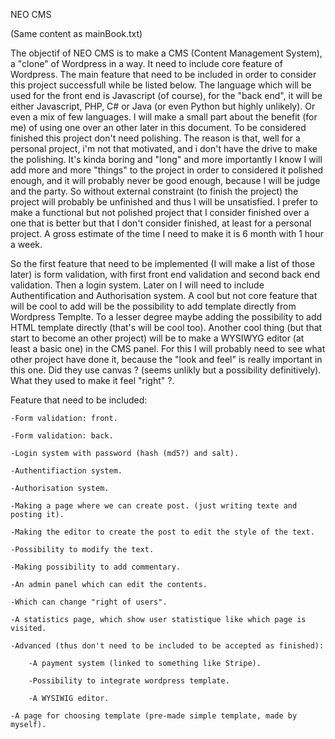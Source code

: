 NEO CMS

(Same content as mainBook.txt)

The objectif of NEO CMS is to make a CMS (Content Management System), a "clone" of Wordpress in a way. It need to include core feature of Wordpress.
The main feature that need to be included in order to consider this project successfull while be listed below.
The language which will be used for the front end is Javascript (of course), for the "back end", it will be either Javascript, PHP, C# or Java (or even Python but highly unlikely). Or even a mix of few languages. I will make a small part about the benefit (for me) of using one over an other later in this document.
To be considered finished this project don't need polishing. The reason is that, well for a personal project, i'm not that motivated, and i don't have the drive to make the polishing. It's kinda boring and "long" and more importantly I know I will add more and more "things" to the project in order to considered it polished enough, and it will probably never be good enough, because I will be judge and the party. So without external constraint (to finish the project) the project will probably be unfinished and thus I will be unsatisfied. I prefer to make a functional but not polished project that I consider finished over a one that is better but that I don't consider finished, at least for a personal project.
A gross estimate of the time I need to make it is 6 month with 1 hour a week.

So the first feature that need to be implemented (I will make a list of those later) is form validation, with first front end validation and second back end validation. Then a login system. 
Later on I will need to include Authentification and Authorisation system.
A cool but not core feature that will be cool to add will be the possibility to add template directly from Wordpress Templte. To a lesser degree maybe adding the possibility to add HTML template directly (that's will be cool too).
Another cool thing (but that start to become an other project) will be to make a WYSIWYG editor (at least a basic one) in the CMS panel. For this I will probably need to see what other project have done it, because the "look and feel" is really important in this one. Did they use canvas ? (seems unlikly but a possibility definitively). What they used to make it feel "right" ?.

Feature that need to be included:

	-Form validation: front.

	-Form validation: back.

	-Login system with password (hash (md5?) and salt).

	-Authentifiaction system.

	-Authorisation system.

	-Making a page where we can create post. (just writing texte and posting it).

	-Making the editor to create the post to edit the style of the text.

	-Possibility to modify the text.

	-Making possibility to add commentary.

	-An admin panel which can edit the contents.

	-Which can change "right of users".

	-A statistics page, which show user statistique like which page is visited.

	-Advanced (thus don't need to be included to be accepted as finished):

		-A payment system (linked to something like Stripe).

		-Possibility to integrate wordpress template.

		-A WYSIWIG editor.

	-A page for choosing template (pre-made simple template, made by myself).
